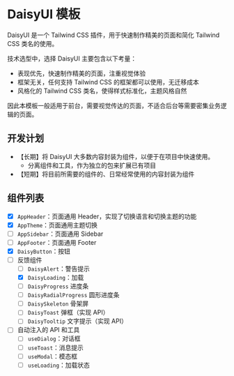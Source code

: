 # DaisyUI 模板

DaisyUI 是一个 Tailwind CSS 插件，用于快速制作精美的页面和简化 Tailwind CSS 类名的使用。

技术选型中，选择 DaisyUI 主要包含以下考量：

- 表现优先，快速制作精美的页面，注重视觉体验
- 框架无关，任何支持 Tailwind CSS 的框架都可以使用，无迁移成本
- 风格化的 Tailwind CSS 类名，使得样式标准化，主题风格自然

因此本模板一般适用于前台，需要视觉传达的页面，不适合后台等需要密集业务逻辑的页面。

## 开发计划

- 【长期】将 DaisyUI 大多数内容封装为组件，以便于在项目中快速使用。
  - 分离组件和工具，作为独立的包来扩展已有项目
- 【短期】将目前所需要的组件的、日常经常使用的内容封装为组件

## 组件列表

- [x] `AppHeader`：页面通用 Header，实现了切换语言和切换主题的功能
- [x] `AppTheme`：页面通用主题切换
- [ ] `AppSidebar`：页面通用 Sidebar
- [ ] `AppFooter`：页面通用 Footer
- [x] `DaisyButton`：按钮
- [ ] 反馈组件
  - [ ] `DaisyAlert`：警告提示
  - [x] `DaisyLoading`：加载
  - [ ] `DaisyProgress` 进度条
  - [ ] `DaisyRadialProgress` 圆形进度条
  - [ ] `DaisySkeleton` 骨架屏
  - [ ] `DaisyToast` 弹框（实现 API）
  - [ ] `DaisyTooltip` 文字提示（实现 API）
- [ ] 自动注入的 API 和工具
  - [ ] `useDialog`：对话框
  - [ ] `useToast`：消息提示
  - [ ] `useModal`：模态框
  - [ ] `useLoading`：加载状态
